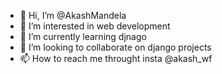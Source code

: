 - 👋 Hi, I’m @AkashMandela
- 👀 I’m interested in web development
- 🌱 I’m currently learning djnago
- 💞️ I’m looking to collaborate on django projects
- 📫 How to reach me throught insta @akash_wf


